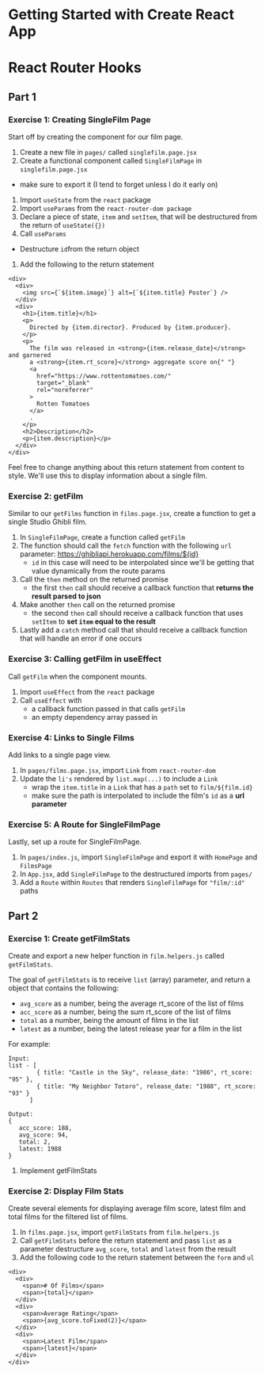 # Getting Started with Create React App
# React Router Hooks

## Part 1

### Exercise 1: Creating SingleFilm Page
Start off by creating the component for our film page.

1. Create a new file in `pages/` called `singlefilm.page.jsx`
1. Create a functional component called `SingleFilmPage` in `singlefilm.page.jsx`
  * make sure to export it (I tend to forget unless I do it early on)
1. Import `useState` from the `react` package
1. Import `useParams` from the `react-router-dom package`
1. Declare a piece of state, `item` and `setItem`, that will be destructured from the return of `useState({})`
1. Call `useParams`
  * Destructure `id`from the return object
1. Add the following to the return statement

```
<div>
  <div>
    <img src={`${item.image}`} alt={`${item.title} Poster`} />
  </div>
  <div>
    <h1>{item.title}</h1>
    <p>
      Directed by {item.director}. Produced by {item.producer}.
    </p>
    <p>
      The film was released in <strong>{item.release_date}</strong> and garnered
      a <strong>{item.rt_score}</strong> aggregate score on{" "}
      <a
        href="https://www.rottentomatoes.com/"
        target="_blank"
        rel="noreferrer"
      >
        Rotten Tomatoes
      </a>
      .
    </p>
    <h2>Description</h2>
    <p>{item.description}</p>
  </div>
</div>
```
Feel free to change anything about this return statement from content to style. We'll use this to display information about a single film.

### Exercise 2: getFilm

Similar to our `getFilms` function in `films.page.jsx`, create a function to get a single Studio Ghibli film.

1. In `SingleFilmPage`, create a function called `getFilm`
1. The function should call the `fetch` function with the following `url` parameter: https://ghibliapi.herokuapp.com/films/${id}
    * `id` in this case will need to be interpolated since we'll be getting that value dynamically from the route params
1. Call the `then` method on the returned promise
   * the first `then` call should receive a callback function that **returns the result parsed to json**
1. Make another `then` call on the returned promise
    * the second `then` call should receive a callback function that uses `setItem` to **set `item` equal to the result**
1. Lastly add a `catch` method call that should receive a callback function that will handle an error if one occurs

### Exercise 3: Calling getFilm in useEffect

Call `getFilm` when the component mounts.

1. Import `useEffect` from the `react` package
1. Call `useEffect` with
    * a callback function passed in that calls `getFilm`
    * an empty dependency array passed in

### Exercise 4: Links to Single Films

Add links to a single page view.

1. In `pages/films.page.jsx`, import `Link` from `react-router-dom`
1. Update the `li's` rendered by `list.map(...)` to include a `Link`
    * wrap the `item.title` in a `Link` that has a `path` set to `film/${film.id}`
    * make sure the path is interpolated to include the film's `id` as a **url parameter**

### Exercise 5: A Route for SingleFilmPage

Lastly, set up a route for SingleFilmPage.

1. In `pages/index.js`, import `SingleFilmPage` and export it with `HomePage` and `FilmsPage`
1. In `App.jsx`, add `SingleFilmPage` to the destructured imports from `pages/`
1. Add a `Route` within `Routes` that renders `SingleFilmPage` for `"film/:id"` paths

## Part 2

### Exercise 1: Create getFilmStats

Create and export a new helper function in `film.helpers.js` called `getFilmStats`.

The goal of `getFilmStats` is to receive `list` (array) parameter, and return a object that contains the following:

  * `avg_score` as a number, being the average rt_score of the list of films
  * `acc_score` as a number, being the sum rt_score of the list of films
  * `total` as a number, being the amount of films in the list
  * `latest` as a number, being the latest release year for a film in the list

For example:

```
Input:
list - [
        { title: "Castle in the Sky", release_date: "1986", rt_score: "95" },
        { title: "My Neighbor Totoro", release_date: "1988", rt_score: "93" }
      ]

Output:
{
   acc_score: 188,
   avg_score: 94,
   total: 2,
   latest: 1988
}
```

1. Implement getFilmStats

### Exercise 2: Display Film Stats

Create several elements for displaying average film score, latest film and total films for the filtered list of films.

1. In `films.page.jsx`, import `getFilmStats` from `film.helpers.js`
1. Call `getFilmStats` before the return statement and pass `list` as a parameter
destructure `avg_score`, `total` and `latest` from the result
1. Add the following code to the return statement between the `form` and `ul`

```
<div>
  <div>
    <span># Of Films</span>
    <span>{total}</span>
  </div>
  <div>
    <span>Average Rating</span>
    <span>{avg_score.toFixed(2)}</span>
  </div>
  <div>
    <span>Latest Film</span>
    <span>{latest}</span>
  </div>
</div>
```
